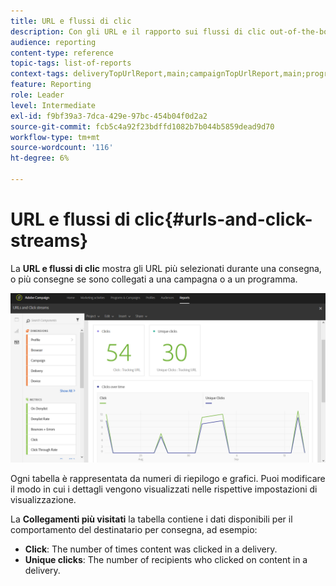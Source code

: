 ```yaml
---
title: URL e flussi di clic
description: Con gli URL e il rapporto sui flussi di clic out-of-the-box, scopri il successo degli URL nelle consegne.
audience: reporting
content-type: reference
topic-tags: list-of-reports
context-tags: deliveryTopUrlReport,main;campaignTopUrlReport,main;programTopUrlReport,main
feature: Reporting
role: Leader
level: Intermediate
exl-id: f9bf39a3-7dca-429e-97bc-454b04f0d2a2
source-git-commit: fcb5c4a92f23bdffd1082b7b044b5859dead9d70
workflow-type: tm+mt
source-wordcount: '116'
ht-degree: 6%

---
```


# URL e flussi di clic{#urls-and-click-streams}

La **URL e flussi di clic** mostra gli URL più selezionati durante una consegna, o più consegne se sono collegati a una campagna o a un programma.

![](assets/delivery_reports_8.png)

Ogni tabella è rappresentata da numeri di riepilogo e grafici. Puoi modificare il modo in cui i dettagli vengono visualizzati nelle rispettive impostazioni di visualizzazione.

La **Collegamenti più visitati** la tabella contiene i dati disponibili per il comportamento del destinatario per consegna, ad esempio:

* **Click**: The number of times content was clicked in a delivery.
* **Unique clicks**: The number of recipients who clicked on content in a delivery.
